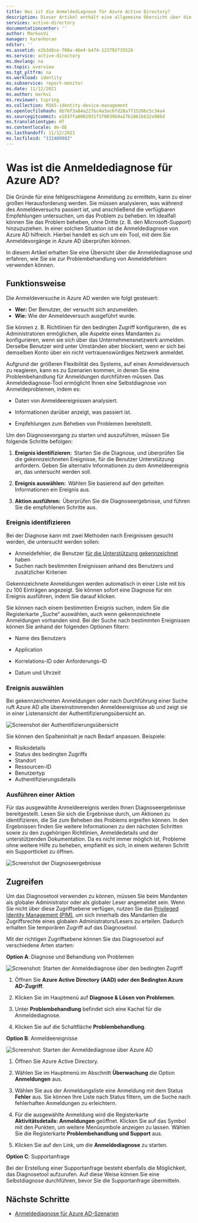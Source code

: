 ```yaml
---
title: Was ist die Anmeldediagnose für Azure Active Directory?
description: Dieser Artikel enthält eine allgemeine Übersicht über die Anmeldediagnose für Azure Active Directory.
services: active-directory
documentationcenter: ''
author: MarkusVi
manager: karenhoran
editor: ''
ms.assetid: e2b3d8ce-708a-46e4-b474-123792f35526
ms.service: active-directory
ms.devlang: na
ms.topic: overview
ms.tgt_pltfrm: na
ms.workload: identity
ms.subservice: report-monitor
ms.date: 11/12/2021
ms.author: markvi
ms.reviewer: tspring
ms.collection: M365-identity-device-management
ms.openlocfilehash: 8b76f3a84a227bc4a3ac6fd28a7f15206c5c34a4
ms.sourcegitcommit: e1037fa0082931f3f0039b9a2761861b632e986d
ms.translationtype: HT
ms.contentlocale: de-DE
ms.lasthandoff: 11/12/2021
ms.locfileid: "132400982"
---
```

# <a name="what-is-the-sign-in-diagnostic-in-azure-ad"></a>Was ist die Anmeldediagnose für Azure AD?

Die Gründe für eine fehlgeschlagene Anmeldung zu ermitteln, kann zu einer großen Herausforderung werden. Sie müssen analysieren, was während des Anmeldeversuchs passiert ist, und anschließend die verfügbaren Empfehlungen untersuchen, um das Problem zu beheben. Im Idealfall können Sie das Problem beheben, ohne Dritte (z. B. den Microsoft-Support) hinzuzuziehen. In einer solchen Situation ist die Anmeldediagnose von Azure AD hilfreich. Hierbei handelt es sich um ein Tool, mit dem Sie Anmeldevorgänge in Azure AD überprüfen können. 

In diesem Artikel erhalten Sie eine Übersicht über die Anmeldediagnose und erfahren, wie Sie sie zur Problembehandlung von Anmeldefehlern verwenden können. 


## <a name="how-it-works"></a>Funktionsweise  

Die Anmeldeversuche in Azure AD werden wie folgt gesteuert:

- **Wer:** Der Benutzer, der versucht sich anzumelden.
- **Wie:** Wie der Anmeldeversuch ausgeführt wurde.

Sie können z. B. Richtlinien für den bedingten Zugriff konfigurieren, die es Administratoren ermöglichen, alle Aspekte eines Mandanten zu konfigurieren, wenn sie sich über das Unternehmensnetzwerk anmelden. Derselbe Benutzer wird unter Umständen aber blockiert, wenn er sich bei demselben Konto über ein nicht vertrauenswürdiges Netzwerk anmeldet. 

Aufgrund der größeren Flexibilität des Systems, auf einen Anmeldeversuch zu reagieren, kann es zu Szenarien kommen, in denen Sie eine Problembehandlung für Anmeldungen durchführen müssen. Das Anmeldediagnose-Tool ermöglicht Ihnen eine Selbstdiagnose von Anmeldeproblemen, indem es:  

- Daten von Anmeldeereignissen analysiert.  

- Informationen darüber anzeigt, was passiert ist.  

- Empfehlungen zum Beheben von Problemen bereitstellt.  

Um den Diagnosevorgang zu starten und auszuführen, müssen Sie folgende Schritte befolgen:   

1. **Ereignis identifizieren:**  Starten Sie die Diagnose, und überprüfen Sie die gekennzeichneten Ereignisse, für die Benutzer Unterstützung anfordern. Geben Sie alternativ Informationen zu dem Anmeldeereignis an, das untersucht werden soll. 

2. **Ereignis auswählen:**  Wählen Sie basierend auf den geteilten Informationen ein Ereignis aus. 

3. **Aktion ausführen:**  Überprüfen Sie die Diagnoseergebnisse, und führen Sie die empfohlenen Schritte aus. 



### <a name="identify-event"></a>Ereignis identifizieren 

Bei der Diagnose kann mit zwei Methoden nach Ereignissen gesucht werden, die untersucht werden sollen:  

- Anmeldefehler, die Benutzer [für die Unterstützung gekennzeichnet](overview-flagged-sign-ins.md) haben 
- Suchen nach bestimmten Ereignissen anhand des Benutzers und zusätzlicher Kriterien 

Gekennzeichnete Anmeldungen werden automatisch in einer Liste mit bis zu 100 Einträgen angezeigt. Sie können sofort eine Diagnose für ein Ereignis ausführen, indem Sie darauf klicken.  

Sie können nach einem bestimmten Ereignis suchen, indem Sie die Registerkarte „Suche“ auswählen, auch wenn gekennzeichnete Anmeldungen vorhanden sind. Bei der Suche nach bestimmten Ereignissen können Sie anhand der folgenden Optionen filtern: 

- Name des Benutzers 

- Application 

- Korrelations-ID oder Anforderungs-ID 

- Datum und Uhrzeit 



### <a name="select-event"></a>Ereignis auswählen  

Bei gekennzeichneten Anmeldungen oder nach Durchführung einer Suche ruft Azure AD alle übereinstimmenden Anmeldeereignisse ab und zeigt sie in einer Listenansicht der Authentifizierungsübersicht an. 


![Screenshot der Authentifizierungsübersicht](./media/overview-sign-in-diagnostics/review-sign-ins.png)

Sie können den Spalteninhalt je nach Bedarf anpassen. Beispiele:

- Risikodetails
- Status des bedingten Zugriffs
- Standort
- Ressourcen-ID
- Benutzertyp
- Authentifizierungsdetails

### <a name="take-action"></a>Ausführen einer Aktion

Für das ausgewählte Anmeldeereignis werden Ihnen Diagnoseergebnisse bereitgestellt. Lesen Sie sich die Ergebnisse durch, um Aktionen zu identifizieren, die Sie zum Beheben des Problems ergreifen können. In den Ergebnissen finden Sie weitere Informationen zu den nächsten Schritten sowie zu den zugehörigen Richtlinien, Anmeldedetails und der unterstützenden Dokumentation. Da es nicht immer möglich ist, Probleme ohne weitere Hilfe zu beheben, empfiehlt es sich, in einem weiteren Schritt ein Supportticket zu öffnen. 


![Screenshot der Diagnoseergebnisse](./media/overview-sign-in-diagnostics/diagnostic-results.png)



## <a name="how-to-access-it"></a>Zugreifen

Um das Diagnosetool verwenden zu können, müssen Sie beim Mandanten als globaler Administrator oder als globaler Leser angemeldet sein. Wenn Sie nicht über diese Zugriffsebene verfügen, nutzen Sie das [Privileged Identity Management (PIM)](../privileged-identity-management/pim-resource-roles-activate-your-roles.md), um sich innerhalb des Mandanten die Zugriffsrechte eines globalen Administrators/Lesers zu erteilen. Dadurch erhalten Sie temporären Zugriff auf das Diagnosetool.  

Mit der richtigen Zugriffsebene können Sie das Diagnosetool auf verschiedene Arten starten: 

**Option A**: Diagnose und Behandlung von Problemen 

![Screenshot: Starten der Anmeldediagnose über den bedingten Zugriff](./media/overview-sign-in-diagnostics/troubleshoot-link.png)


1. Öffnen Sie **Azure Active Directory (AAD) oder den Bedingten Azure AD-Zugriff**. 

2. Klicken Sie im Hauptmenü auf **Diagnose & Lösen von Problemen**.  

3. Unter **Problembehandlung** befindet sich eine Kachel für die Anmeldediagnose. 

4. Klicken Sie auf die Schaltfläche **Problembehandlung**.  

 

 

**Option B**: Anmeldeereignisse 

![Screenshot: Starten der Anmeldediagnose über Azure AD](./media/overview-sign-in-diagnostics/sign-in-logs-link.png)




1. Öffnen Sie Azure Active Directory. 

2. Wählen Sie im Hauptmenü im Abschnitt **Überwachung** die Option **Anmeldungen** aus. 

3. Wählen Sie aus der Anmeldungsliste eine Anmeldung mit dem Status **Fehler** aus. Sie können Ihre Liste nach Status filtern, um die Suche nach fehlerhaften Anmeldungen zu erleichtern. 

4. Für die ausgewählte Anmeldung wird die Registerkarte **Aktivitätsdetails: Anmeldungen** geöffnet. Klicken Sie auf das Symbol mit den Punkten, um weitere Menüsymbole anzeigen zu lassen. Wählen Sie die Registerkarte **Problembehandlung und Support** aus. 

5. Klicken Sie auf den Link, um die **Anmeldediagnose** zu starten. 

 

**Option C**: Supportanfrage 

Bei der Erstellung einer Supportanfrage besteht ebenfalls die Möglichkeit, das Diagnosetool aufzurufen. Auf diese Weise können Sie eine Selbstdiagnose durchführen, bevor Sie die Supportanfrage übermitteln. 



## <a name="next-steps"></a>Nächste Schritte

- [Anmeldediagnose für Azure AD-Szenarien](concept-sign-in-diagnostics-scenarios.md)
